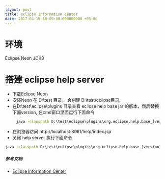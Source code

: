 ```yaml
---
layout: post
title: eclipse information center
date: 2017-04-19 18:00:00.000000000 +08:00
---
```


# 环境
Eclipse Neon
JDK8

# 搭建 eclipse help server
- 下载Eclipse Neon
- 安装Neon 在 D:\test 目录， 会创建 D:\test\eclipse目录,
- 在D:\test\eclipse\plugins 目录查看 eclipse help base jar 的版本，然后替换下面version, 在cmd窗口里面运行下面命令
```cmd
     java -classpath D:\test\eclipse\plugins\org.eclipse.help.base_[version].jar org.eclipse.help.standalone.Infocenter -command start -eclipsehome D:\test\eclipse -port 8081 -vmargs -Xms64M -Xmx128M
```

- 在浏览器访问 http://localhost:8081/help/index.jsp
- 关闭 help server 执行下面命令
```cmd
java -classpath D:\test\eclipse\plugins\org.eclipse.help.base_[version].jar org.eclipse.help.standalone.Infocenter -command shutdown -eclipsehome D:\test\eclipse
```


##### 参考文档
* [Eclipse Information Center](http://help.eclipse.org/mars/index.jsp?topic=%2Forg.eclipse.platform.doc.isv%2Fguide%2Fua_help_setup_infocenter.htm)